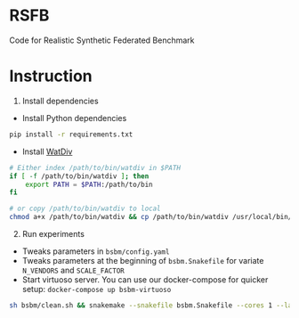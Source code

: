 # RSFB
Code for Realistic Synthetic Federated Benchmark

# Instruction

1. Install dependencies

- Install Python dependencies

```bash
pip install -r requirements.txt
```

- Install [WatDiv](https://github.com/mhoangvslev/watdiv)
```bash
# Either index /path/to/bin/watdiv in $PATH
if [ -f /path/to/bin/watdiv ]; then
    export PATH = $PATH:/path/to/bin
fi

# or copy /path/to/bin/watdiv to local
chmod a+x /path/to/bin/watdiv && cp /path/to/bin/watdiv /usr/local/bin/
```

2. Run experiments

- Tweaks parameters in `bsbm/config.yaml`
- Tweaks parameters at the beginning of `bsbm.Snakefile` for variate `N_VENDORS` and `SCALE_FACTOR`
- Start virtuoso server. You can use our docker-compose for quicker setup: `docker-compose up bsbm-virtuoso`

```bash
sh bsbm/clean.sh && snakemake --snakefile bsbm.Snakefile --cores 1 --latency-wait 1
```
